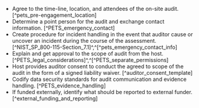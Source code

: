 
  * Agree to the time-line, location, and attendees of the on-site audit. [^pets_pre-engagement_location]
  * Determine a point person for the audit and exchange contact information.  [^PETS_emergency_contact]
  * Create procedure for incident handling in the event that auditor cause or uncover an incident during the course of the assessment. [^NIST_SP_800-115-Section_7.1]^,^[^pets_emergency_contact_info]
  * Explain and get approval to the scope of audit from the host. [^PETS_legal_considerations]^,^[^PETS_separate_permissions]
  * Host provides auditor consent to conduct the agreed to scope of the audit in the form of a signed liability waiver. [^auditor_consent_template]
  * Codify data security standards for audit communication and evidence handling. [^PETS_evidence_handling]
  * If funded externally, identify what should be reported to external funder. [^external_funding_and_reporting]
